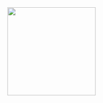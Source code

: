 <img src="https://raw.githubusercontent.com/loadingio/loading.io/master/assets/img/pacman.svg" width="200"/>

